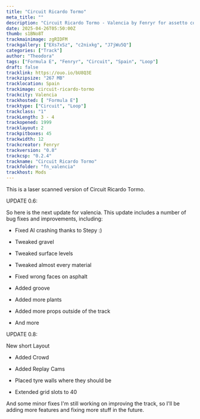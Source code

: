 ```yaml
---
title: "Circuit Ricardo Tormo"
meta_title: ""
description: "Circuit Ricardo Tormo - Valencia by Fenryr for assetto corsa"
date: 2025-04-26T05:50:00Z
thumb: s1BNo8T
trackmainimage: zgRIDFM
trackgallery: ["EXs7xSz", "c2nixkg", "J7jWu5Q"]
categories: ["Track"]
author: "Theodora"
tags: ["Formula E", "Fenryr", "Circuit", "Spain", "Loop"]
draft: false
tracklink: https://ouo.io/bU8Q3E
trackzipsize: "267 MB"
tracklocation: Spain
trackimage: circuit-ricardo-tormo
trackcity: Valencia
trackhosted: [ "Formula E"]
tracktype: ["Circuit", "Loop"]
trackclass: "1" 
trackLength: 3 - 4
trackopened: 1999
tracklayout: 2
trackpitboxes: 45
trackwidth: 12
trackcreator: Fenryr
trackversion: "0.8"
trackcsp: "0.2.4"
trackname: "Circuit Ricardo Tormo"
trackfolder: "fn_valencia"
trackhost: Mods
---
```


This is a laser scanned version of Circuit Ricardo Tormo.


UPDATE 0.6:

So here is the next update for valencia.
This update includes a number of bug fixes and improvements, including:

 
- Fixed AI crashing thanks to Stepy :)
 
- Tweaked gravel
 
- Tweaked surface levels
 
- Tweaked almost every material
 
- Fixed wrong faces on asphalt
 
- Added groove
 
- Added more plants
 
- Added more props outside of the track
 
- And more

UPDATE 0.8:
 
 New short Layout
 
- Added Crowd
 
- Added Replay Cams
 
- Placed tyre walls where they should be
 
- Extended grid slots to 40
 
And some minor fixes
I'm still working on improving the track, so I'll be adding more features and fixing more stuff in the future.